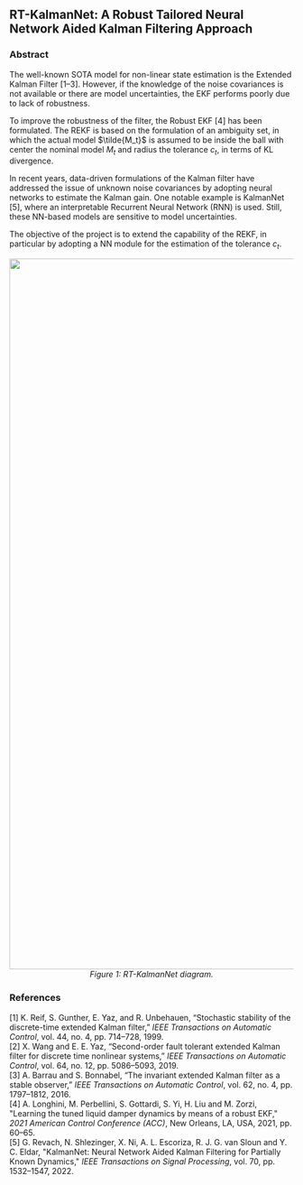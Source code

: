 ## RT-KalmanNet: A Robust Tailored Neural Network Aided Kalman Filtering Approach

### Abstract

The well-known SOTA model for non-linear state estimation is the Extended Kalman Filter [1–3]. However, if the knowledge of the noise covariances is not available or there are model uncertainties, the EKF performs poorly due to lack of robustness.

To improve the robustness of the filter, the Robust EKF [4] has been formulated. The REKF is based on the formulation of an ambiguity set, in which the actual model $\tilde{M_t}$ is assumed to be inside the ball with center the nominal model $M_t$ and radius the tolerance $c_t$, in terms of KL divergence.

In recent years, data-driven formulations of the Kalman filter have addressed the issue of unknown noise covariances by adopting neural networks to estimate the Kalman gain. One notable example is KalmanNet [5], where an interpretable Recurrent Neural Network (RNN) is used. Still, these NN-based models are sensitive to model uncertainties.

The objective of the project is to extend the capability of the REKF, in particular by adopting a NN module for the estimation of the tolerance $c_t$.


<p align="center">
  <img width="1260" alt="Screenshot 2025-06-14 alle 22 37 05" src="https://github.com/user-attachments/assets/de7f1cbd-41b6-4aea-b799-cb694b5a6ff9" />
  <br>
  <em>Figure 1: RT-KalmanNet diagram.</em>
</p>

### References

[1] K. Reif, S. Gunther, E. Yaz, and R. Unbehauen, “Stochastic stability of the discrete-time extended Kalman filter,” *IEEE Transactions on Automatic Control*, vol. 44, no. 4, pp. 714–728, 1999.  
[2] X. Wang and E. E. Yaz, “Second-order fault tolerant extended Kalman filter for discrete time nonlinear systems,” *IEEE Transactions on Automatic Control*, vol. 64, no. 12, pp. 5086–5093, 2019.  
[3] A. Barrau and S. Bonnabel, “The invariant extended Kalman filter as a stable observer,” *IEEE Transactions on Automatic Control*, vol. 62, no. 4, pp. 1797–1812, 2016.  
[4] A. Longhini, M. Perbellini, S. Gottardi, S. Yi, H. Liu and M. Zorzi, "Learning the tuned liquid damper dynamics by means of a robust EKF," *2021 American Control Conference (ACC)*, New Orleans, LA, USA, 2021, pp. 60–65.  
[5] G. Revach, N. Shlezinger, X. Ni, A. L. Escoriza, R. J. G. van Sloun and Y. C. Eldar, "KalmanNet: Neural Network Aided Kalman Filtering for Partially Known Dynamics," *IEEE Transactions on Signal Processing*, vol. 70, pp. 1532–1547, 2022.
